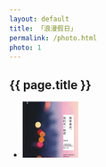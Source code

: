```yaml
---
layout: default
title: 「浪漫假日」
permalink: /photo.html
photo: 1
---
```


<div class="mod" id="public_album-9323660">
    <div class="hd">    
    <h2><span>{{ page.title }}</span></h2>
    </div>
<div class="bd">
<div class="widget-photo-list"> 
<ul class="list-s"> 
    <li><a alt="" href=".">
    <img src="/static/img/photo.jpg"></a>
    </li>
    
   
</ul>
</div>
</div>
</div>